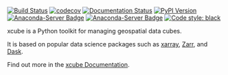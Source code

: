 [![Build Status](https://ci.appveyor.com/api/projects/status/h4m43pwga7pjoftl/branch/main?svg=true)](https://ci.appveyor.com/project/bcdev/xcube)
[![codecov](https://codecov.io/gh/dcs4cop/xcube/branch/main/graph/badge.svg)](https://codecov.io/gh/dcs4cop/xcube)
[![Documentation Status](https://readthedocs.org/projects/xcube/badge/?version=latest)](https://xcube.readthedocs.io/en/latest/?badge=latest)
[![PyPI Version](https://img.shields.io/pypi/v/xcube-core)](https://pypi.org/project/xcube-core/)
[![Anaconda-Server Badge](https://anaconda.org/conda-forge/xcube/badges/version.svg)](https://anaconda.org/conda-forge/xcube)
[![Anaconda-Server Badge](https://anaconda.org/conda-forge/xcube/badges/license.svg)](https://anaconda.org/conda-forge/xcube)
[![Code style: black](https://img.shields.io/badge/code%20style-black-000000.svg)](https://github.com/psf/black)

xcube is a Python toolkit for managing geospatial data cubes.

It is based on popular data science packages such as 
[xarray](http://xarray.pydata.org/), [Zarr](https://zarr.readthedocs.io/), and [Dask](https://dask.org/).

Find out more in the [xcube Documentation](https://xcube.readthedocs.io).

